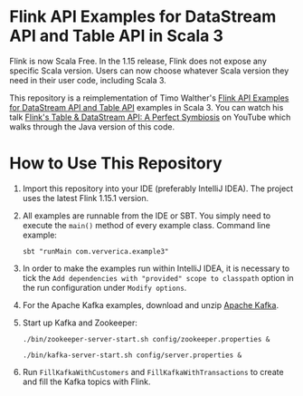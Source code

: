 # Flink API Examples for DataStream API and Table API in Scala 3

Flink is now Scala Free. In the 1.15 release, Flink does not expose any specific Scala version.
Users can now choose whatever Scala version they need in their user code, including Scala 3.

This repository is a reimplementation of Timo Walther's [Flink API Examples for DataStream API and Table API](https://github.com/twalthr/flink-api-examples)
examples in Scala 3.
You can watch his talk [Flink's Table & DataStream API: A Perfect Symbiosis](https://youtu.be/vLLn5PxF2Lw) on YouTube which walks through the Java version of this code.

# How to Use This Repository

1. Import this repository into your IDE (preferably IntelliJ IDEA). The project uses the latest Flink 1.15.1 version.

2. All examples are runnable from the IDE or SBT. You simply need to execute the `main()` method of every example class.
   Command line example:
   ```shell
   sbt "runMain com.ververica.example3"
   ```

3. In order to make the examples run within IntelliJ IDEA, it is necessary to tick
   the `Add dependencies with "provided" scope to classpath` option in the run configuration under `Modify options`.

4. For the Apache Kafka examples, download and unzip [Apache Kafka](https://kafka.apache.org/downloads).

5. Start up Kafka and Zookeeper:
   ```shell
   ./bin/zookeeper-server-start.sh config/zookeeper.properties &

   ./bin/kafka-server-start.sh config/server.properties &
   ```

6. Run `FillKafkaWithCustomers` and `FillKafkaWithTransactions` to create and fill the Kafka topics with Flink.
